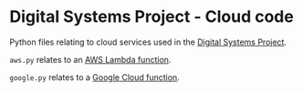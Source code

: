 # Digital Systems Project - Cloud code

Python files relating to cloud services used in the [Digital Systems Project](https://github.com/conranpearce/digital-systems-project). 

`aws.py` relates to an [AWS Lambda function](https://aws.amazon.com/lambda/).

`google.py` relates to a [Google Cloud function](https://cloud.google.com/functions).
